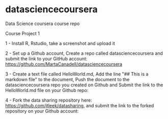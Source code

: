 # datasciencecoursera
Data Science coursera course repo

Course Project 1

1 - Install R, Rstudio, take a screenshot and upload it

2 - Set up a Github account, Create a repo called datasciencecoursera and submit the link to your GitHub account:
https://github.com/MartaCanadell/datasciencecoursera

3 - Create a text file called HelloWorld.md, Add the line "## This is a markdown file" to the document, Push the document to the datasciencecoursera repo you created on Github and Submit the link to the HelloWorld.md file on your Github repo:


4 - Fork the data sharing repository here: https://github.com/jtleek/datasharing, and 
submit the link to the forked repository on your Github account:
